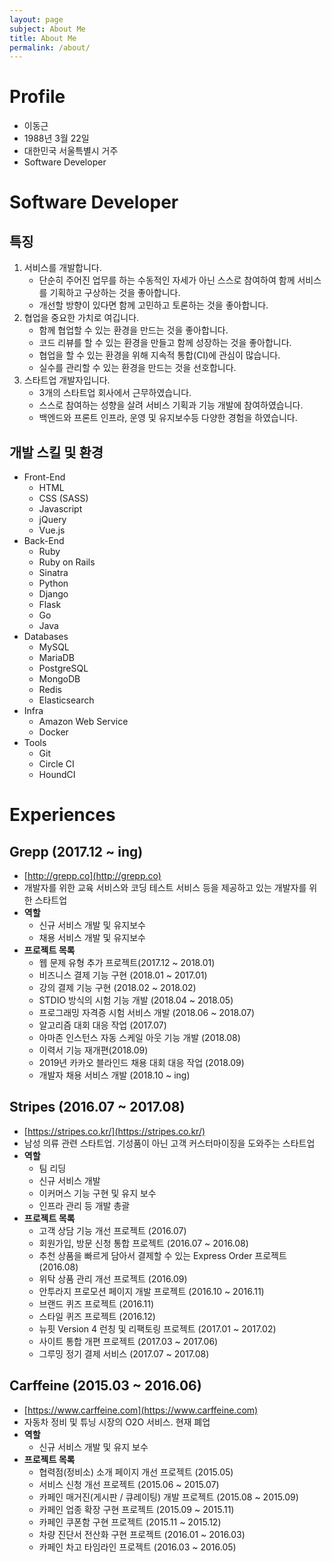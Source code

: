 ```yaml
---
layout: page
subject: About Me
title: About Me 
permalink: /about/
---
```


# Profile

* 이동근
* 1988년 3월 22일
* 대한민국 서울특별시 거주
* Software Developer

# Software Developer

## 특징

1. 서비스를 개발합니다.
    * 단순히 주어진 업무를 하는 수동적인 자세가 아닌 스스로 참여하여 함께 서비스를 기획하고 구상하는 것을 좋아합니다.
    * 개선할 방향이 있다면 함께 고민하고 토론하는 것을 좋아합니다.
2. 협업을 중요한 가치로 여깁니다.
    * 함께 협업할 수 있는 환경을 만드는 것을 좋아합니다.
    * 코드 리뷰를 할 수 있는 환경을 만들고 함께 성장하는 것을 좋아합니다.
    * 협업을 할 수 있는 환경을 위해 지속적 통합(CI)에 관심이 많습니다.
    * 실수를 관리할 수 있는 환경을 만드는 것을 선호합니다.
3. 스타트업 개발자입니다.
    * 3개의 스타트업 회사에서 근무하였습니다.
    * 스스로 참여하는 성향을 살려 서비스 기획과 기능 개발에 참여하였습니다.
    * 백엔드와 프론트 인프라, 운영 및 유지보수등 다양한 경험을 하였습니다.

## 개발 스킬 및 환경

* Front-End
    * HTML
    * CSS (SASS)
    * Javascript
    * jQuery
    * Vue.js
* Back-End
    * Ruby
    * Ruby on Rails
    * Sinatra
    * Python
    * Django
    * Flask
    * Go
    * Java
* Databases
    * MySQL
    * MariaDB
    * PostgreSQL
    * MongoDB
    * Redis
    * Elasticsearch
* Infra
    * Amazon Web Service
    * Docker
* Tools
    * Git
    * Circle CI
    * HoundCI

# Experiences

## Grepp (2017.12 ~ ing)

* [http://grepp.co](http://grepp.co)
* 개발자를 위한 교육 서비스와 코딩 테스트 서비스 등을 제공하고 있는 개발자를 위한 스타트업
* **역할**
  * 신규 서비스 개발 및 유지보수
  * 채용 서비스 개발 및 유지보수
* **프로젝트 목록**
  * 웹 문제 유형 추가 프로젝트(2017.12 ~ 2018.01)
  * 비즈니스 결제 기능 구현 (2018.01 ~ 2017.01)
  * 강의 결제 기능 구현 (2018.02 ~ 2018.02)
  * STDIO 방식의 시험 기능 개발 (2018.04 ~ 2018.05)
  * 프로그래밍 자격증 시험 서비스 개발 (2018.06 ~ 2018.07)
  * 알고리즘 대회 대응 작업 (2017.07)
  * 아마존 인스턴스 자동 스케일 아웃 기능 개발 (2018.08)
  * 이력서 기능 재개편(2018.09)
  * 2019년 카카오 블라인드 채용 대회 대응 작업 (2018.09)
  * 개발자 채용 서비스 개발 (2018.10 ~ ing)

## Stripes (2016.07 ~ 2017.08)

* [https://stripes.co.kr/](https://stripes.co.kr/)
* 남성 의류 관련 스타트업. 기성품이 아닌 고객 커스터마이징을 도와주는 스타트업
* **역할**
  * 팀 리딩
  * 신규 서비스 개발
  * 이커머스 기능 구현 및 유지 보수
  * 인프라 관리 등 개발 총괄
* **프로젝트 목록**
  * 고객 상담 기능 개선 프로젝트 (2016.07)
  * 회원가입, 방문 신청 통합 프로젝트 (2016.07 ~ 2016.08)
  * 추천 상품을 빠르게 담아서 결제할 수 있는 Express Order 프로젝트 (2016.08)
  * 위탁 상품 관리 개선 프로젝트 (2016.09)
  * 안투라지 프로모션 페이지 개발 프로젝트 (2016.10 ~ 2016.11)
  * 브랜드 퀴즈 프로젝트 (2016.11)
  * 스타일 퀴즈 프로젝트 (2016.12)
  * 뉴핏 Version 4 런칭 및 리팩토링 프로젝트 (2017.01 ~ 2017.02)
  * 사이트 통합 개편 프로젝트 (2017.03 ~ 2017.06)
  * 그루밍 정기 결제 서비스 (2017.07 ~ 2017.08)

## Carffeine (2015.03 ~ 2016.06)

* [https://www.carffeine.com](https://www.carffeine.com)
* 자동차 정비 및 튜닝 시장의 O2O 서비스. 현재 폐업
* **역할**
  * 신규 서비스 개발 및 유지 보수
* **프로젝트 목록**
  * 협력점(정비소) 소개 페이지 개선 프로젝트 (2015.05)
  * 서비스 신청 개선 프로젝트 (2015.06 ~ 2015.07)
  * 카페인 매거진(게시판 / 큐레이팅) 개발 프로젝트 (2015.08 ~ 2015.09)
  * 카페인 업종 확장 구현 프로젝트 (2015.09 ~ 2015.11)
  * 카페인 쿠폰함 구현 프로젝트 (2015.11 ~ 2015.12)
  * 차량 진단서 전산화 구현 프로젝트 (2016.01 ~ 2016.03)
  * 카페인 차고 타임라인 프로젝트 (2016.03 ~ 2016.05)
